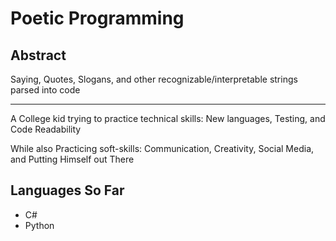 # Poetic Programming


## Abstract 
Saying, Quotes, Slogans, and other recognizable/interpretable strings parsed into code

<hr />

A College kid trying to practice technical skills: New languages, Testing, and Code Readability

While also Practicing soft-skills: Communication, Creativity, Social Media, and Putting Himself out There

## Languages So Far
- C#
- Python
